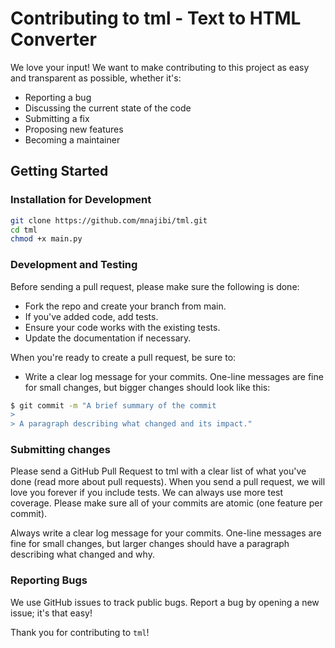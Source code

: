 
# Contributing to tml - Text to HTML Converter

We love your input! We want to make contributing to this project as easy and transparent as possible, whether it's:

- Reporting a bug
- Discussing the current state of the code
- Submitting a fix
- Proposing new features
- Becoming a maintainer

## Getting Started

### Installation for Development

```bash
git clone https://github.com/mnajibi/tml.git
cd tml
chmod +x main.py
```


### Development and Testing

Before sending a pull request, please make sure the following is done:

- Fork the repo and create your branch from main.
- If you've added code, add tests.
- Ensure your code works with the existing tests.
- Update the documentation if necessary.

When you're ready to create a pull request, be sure to:

+ Write a clear log message for your commits. One-line messages are fine for small changes, but bigger changes should look like this:
```bash
$ git commit -m "A brief summary of the commit
>
> A paragraph describing what changed and its impact."
```


### Submitting changes

Please send a GitHub Pull Request to tml with a clear list of what you've done (read more about pull requests). When you send a pull request, we will love you forever if you include tests. We can always use more test coverage. Please make sure all of your commits are atomic (one feature per commit).

Always write a clear log message for your commits. One-line messages are fine for small changes, but larger changes should have a paragraph describing what changed and why.

### Reporting Bugs

We use GitHub issues to track public bugs. Report a bug by opening a new issue; it's that easy!

Thank you for contributing to `tml`!